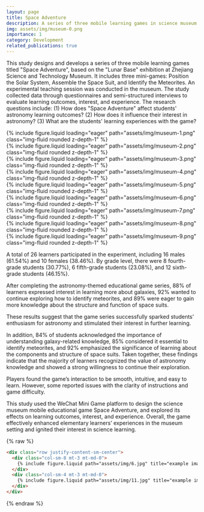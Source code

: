 ```yaml
---
layout: page
title: Space Adventure
description: A series of three mobile learning games in science museum.
img: assets/img/museum-0.png
importance: 1
category: Development
related_publications: true
---
```


This study designs and develops a series of three mobile learning games titled "Space Adventure", based on the "Lunar Base" exhibition at Zhejiang Science and Technology Museum. It includes three mini-games: Position the Solar System, Assemble the Space Suit, and Identify the Meteorites. An experimental teaching session was conducted in the museum. The study collected data through questionnaires and semi-structured interviews to evaluate learning outcomes, interest, and experience. The research questions include:
(1) How does "Space Adventure" affect students' astronomy learning outcomes?
(2) How does it influence their interest in astronomy?
(3) What are the students' learning experiences with the game?

<div class="row">
    <div class="col-sm mt-3 mt-md-0">
        {% include figure.liquid loading="eager" path="assets/img/museum-1.png" class="img-fluid rounded z-depth-1" %}
    </div>
</div>
<div class="row">
    <div class="col-sm mt-3 mt-md-0">
        {% include figure.liquid loading="eager" path="assets/img/museum-2.png" class="img-fluid rounded z-depth-1" %}
    </div>
</div>
<div class="row">
    <div class="col-sm mt-3 mt-md-0">
        {% include figure.liquid loading="eager" path="assets/img/museum-3.png" class="img-fluid rounded z-depth-1" %}
    </div>
</div>
<div class="row">
    <div class="col-sm mt-3 mt-md-0">
        {% include figure.liquid loading="eager" path="assets/img/museum-4.png" class="img-fluid rounded z-depth-1" %}
    </div>
</div>
<div class="row">
    <div class="col-sm mt-3 mt-md-0">
        {% include figure.liquid loading="eager" path="assets/img/museum-5.png" class="img-fluid rounded z-depth-1" %}
    </div>
</div>
<div class="row">
    <div class="col-sm mt-3 mt-md-0">
        {% include figure.liquid loading="eager" path="assets/img/museum-6.png" class="img-fluid rounded z-depth-1" %}
    </div>
</div>
<div class="row">
    <div class="col-sm mt-3 mt-md-0">
        {% include figure.liquid loading="eager" path="assets/img/museum-7.png" class="img-fluid rounded z-depth-1" %}
    </div>
</div>
<div class="row">
    <div class="col-sm mt-3 mt-md-0">
        {% include figure.liquid loading="eager" path="assets/img/museum-8.png" class="img-fluid rounded z-depth-1" %}
    </div>
</div>
<div class="row">
    <div class="col-sm mt-3 mt-md-0">
        {% include figure.liquid loading="eager" path="assets/img/museum-9.png" class="img-fluid rounded z-depth-1" %}
    </div>
</div>

A total of 26 learners participated in the experiment, including 16 males (61.54%) and 10 females (38.46%).
By grade level, there were 8 fourth-grade students (30.77%), 6 fifth-grade students (23.08%), and 12 sixth-grade students (46.15%).

After completing the astronomy-themed educational game series, 88% of learners expressed interest in learning more about galaxies, 92% wanted to continue exploring how to identify meteorites, and 89% were eager to gain more knowledge about the structure and function of space suits.

These results suggest that the game series successfully sparked students’ enthusiasm for astronomy and stimulated their interest in further learning.

In addition, 84% of students acknowledged the importance of understanding galaxy-related knowledge, 85% considered it essential to identify meteorites, and 92% emphasized the significance of learning about the components and structure of space suits. Taken together, these findings indicate that the majority of learners recognized the value of astronomy knowledge and showed a strong willingness to continue their exploration.

Players found the game’s interaction to be smooth, intuitive, and easy to learn. However, some reported issues with the clarity of instructions and game difficulty.

This study used the WeChat Mini Game platform to design the science museum mobile educational game Space Adventure, and explored its effects on learning outcomes, interest, and experience. Overall, the game effectively enhanced elementary learners’ experiences in the museum setting and ignited their interest in science learning.

{% raw %}

```html
<div class="row justify-content-sm-center">
  <div class="col-sm-8 mt-3 mt-md-0">
    {% include figure.liquid path="assets/img/6.jpg" title="example image" class="img-fluid rounded z-depth-1" %}
  </div>
  <div class="col-sm-4 mt-3 mt-md-0">
    {% include figure.liquid path="assets/img/11.jpg" title="example image" class="img-fluid rounded z-depth-1" %}
  </div>
</div>
```

{% endraw %}
